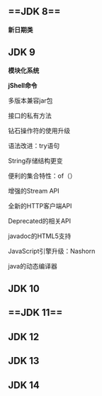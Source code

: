 ## ==JDK 8==

**新日期类**



## JDK 9

**模块化系统**

**jShell命令**

多版本兼容jar包

接口的私有方法

钻石操作符的使用升级

语法改进：try语句

String存储结构更变

便利的集合特性：of（）

增强的Stream API

全新的HTTP客户端API

Deprecated的相关API

javadoc的HTML5支持

JavaScript引擎升级：Nashorn

java的动态编译器

## JDK 10

## ==JDK 11==

## JDK 12

## JDK 13

## JDK 14